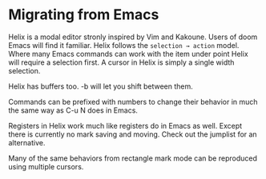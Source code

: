 # Migrating from Emacs

Helix is a modal editor stronly inspired by Vim and Kakoune. Users of doom Emacs
will find it familiar. Helix follows the `selection → action` model. Where many Emacs
commands can work with the item under point Helix will require a selection first.
A cursor in Helix is simply a single width selection.

Helix has buffers too. <space>-b will let you shift between them.

Commands can be prefixed with numbers to change their behavior in much the same way
as C-u N <command> does in Emacs.

Registers in Helix work much like registers do in Emacs as well. Except there is
currently no mark saving and moving. Check out the jumplist for an alternative.

Many of the same behaviors from rectangle mark mode can be reproduced using multiple
cursors.
